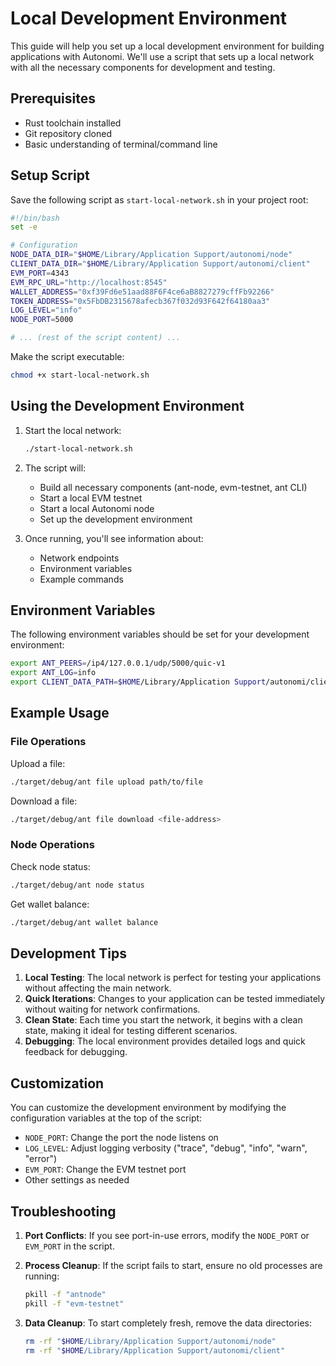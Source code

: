 # Local Development Environment

This guide will help you set up a local development environment for building applications with Autonomi. We'll use a script that sets up a local network with all the necessary components for development and testing.

## Prerequisites

* Rust toolchain installed
* Git repository cloned
* Basic understanding of terminal/command line

## Setup Script

Save the following script as `start-local-network.sh` in your project root:

```bash
#!/bin/bash
set -e

# Configuration
NODE_DATA_DIR="$HOME/Library/Application Support/autonomi/node"
CLIENT_DATA_DIR="$HOME/Library/Application Support/autonomi/client"
EVM_PORT=4343
EVM_RPC_URL="http://localhost:8545"
WALLET_ADDRESS="0xf39Fd6e51aad88F6F4ce6aB8827279cffFb92266"
TOKEN_ADDRESS="0x5FbDB2315678afecb367f032d93F642f64180aa3"
LOG_LEVEL="info"
NODE_PORT=5000

# ... (rest of the script content) ...
```

Make the script executable:

```bash
chmod +x start-local-network.sh
```

## Using the Development Environment

1.  Start the local network:

    ```bash
    ./start-local-network.sh
    ```
2. The script will:
   * Build all necessary components (ant-node, evm-testnet, ant CLI)
   * Start a local EVM testnet
   * Start a local Autonomi node
   * Set up the development environment
3. Once running, you'll see information about:
   * Network endpoints
   * Environment variables
   * Example commands

## Environment Variables

The following environment variables should be set for your development environment:

```bash
export ANT_PEERS=/ip4/127.0.0.1/udp/5000/quic-v1
export ANT_LOG=info
export CLIENT_DATA_PATH=$HOME/Library/Application Support/autonomi/client
```

## Example Usage

### File Operations

Upload a file:

```bash
./target/debug/ant file upload path/to/file
```

Download a file:

```bash
./target/debug/ant file download <file-address>
```

### Node Operations

Check node status:

```bash
./target/debug/ant node status
```

Get wallet balance:

```bash
./target/debug/ant wallet balance
```

## Development Tips

1. **Local Testing**: The local network is perfect for testing your applications without affecting the main network.
2. **Quick Iterations**: Changes to your application can be tested immediately without waiting for network confirmations.
3. **Clean State**: Each time you start the network, it begins with a clean state, making it ideal for testing different scenarios.
4. **Debugging**: The local environment provides detailed logs and quick feedback for debugging.

## Customization

You can customize the development environment by modifying the configuration variables at the top of the script:

* `NODE_PORT`: Change the port the node listens on
* `LOG_LEVEL`: Adjust logging verbosity ("trace", "debug", "info", "warn", "error")
* `EVM_PORT`: Change the EVM testnet port
* Other settings as needed

## Troubleshooting

1. **Port Conflicts**: If you see port-in-use errors, modify the `NODE_PORT` or `EVM_PORT` in the script.
2.  **Process Cleanup**: If the script fails to start, ensure no old processes are running:

    ```bash
    pkill -f "antnode"
    pkill -f "evm-testnet"
    ```
3.  **Data Cleanup**: To start completely fresh, remove the data directories:

    ```bash
    rm -rf "$HOME/Library/Application Support/autonomi/node"
    rm -rf "$HOME/Library/Application Support/autonomi/client"
    ```
